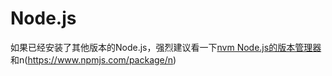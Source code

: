 # Node.js
如果已经安装了其他版本的Node.js，强烈建议看一下[nvm Node.js的版本管理器](https://www.npmjs.com/package/nvm)和n(https://www.npmjs.com/package/n)